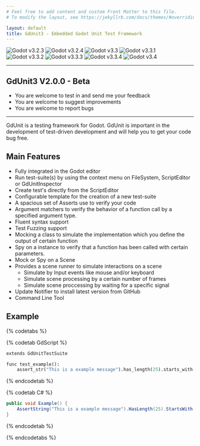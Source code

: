 ```yaml
---
# Feel free to add content and custom Front Matter to this file.
# To modify the layout, see https://jekyllrb.com/docs/themes/#overriding-theme-defaults

layout: default
title: GdUnit3 - Embedded Godot Unit Test Framework
---
```


<!-- UIkit CSS -->
<link rel="stylesheet" href="https://cdn.jsdelivr.net/npm/uikit@3.7.2/dist/css/uikit.min.css" />

<!-- UIkit JS -->
<script src="https://cdn.jsdelivr.net/npm/uikit@3.7.2/dist/js/uikit.min.js"></script>
<script src="https://cdn.jsdelivr.net/npm/uikit@3.7.2/dist/js/uikit-icons.min.js"></script>

![Godot v3.2.3](https://img.shields.io/badge/Godot-v3.2.3-%23478cbf?logo=godot-engine&logoColor=white)
![Godot v3.2.4](https://img.shields.io/badge/Godot-v3.2.4-%23478cbf?logo=godot-engine&logoColor=white)
![Godot v3.3](https://img.shields.io/badge/Godot-v3.3-%23478cbf?logo=godot-engine&logoColor=white)
![Godot v3.3.1](https://img.shields.io/badge/Godot-v3.3.1-%23478cbf?logo=godot-engine&logoColor=white)
![Godot v3.3.2](https://img.shields.io/badge/Godot-v3.3.2-%23478cbf?logo=godot-engine&logoColor=white)
![Godot v3.3.3](https://img.shields.io/badge/Godot-v3.3.3-%23478cbf?logo=godot-engine&logoColor=white)
![Godot v3.3.4](https://img.shields.io/badge/Godot-v3.3.4-%23478cbf?logo=godot-engine&logoColor=white)
![Godot v3.4](https://img.shields.io/badge/Godot-v3.4-%23478cbf?logo=godot-engine&logoColor=white)

***

## GdUnit3 V2.0.0 - Beta

* You are welcome to test in and send me your feedback
* You are welcome to suggest improvements
* You are welcome to report bugs

***

GdUnit is a testing framework for Godot. GdUnit is important in the development of test-driven development and will help you to get your code bug free.

## Main Features

* Fully integrated in the Godot editor
* Run test-suite(s) by using the context menu on FileSystem, ScriptEditor or GdUnitInspector
* Create test's directly from the ScriptEditor
* Configurable template for the creation of a new test-suite
* A spacious set of Asserts use to verify your code
* Argument matchers to verify the behavior of a function call by a specified argument type.
* Fluent syntax support
* Test Fuzzing support
* Mocking a class to simulate the implementation which you define the output of certain function
* Spy on a instance to verify that a function has been called with certain parameters.
* Mock or Spy on a Scene 
* Provides a scene runner to simulate interactions on a scene 
  * Simulate by Input events like mouse and/or keyboard
  * Simulate scene processing by a certain number of frames
  * Simulate scene proccessing by waiting for a specific signal
* Update Notifier to install latest version from GitHub
* Command Line Tool


## Example
{% codetabs %}

{% codetab GdScript %}
```python
extends GdUnitTestSuite

func test_example():
	assert_str("This is a example message").has_length(25).starts_with("This is a ex")
```
{% endcodetab %}

{% codetab C# %}
```cs
public void Example() {
    AssertString("This is a example message").HasLength(25).StartsWith("This is a ex");
}
```
{% endcodetab %}

{% endcodetabs %}

